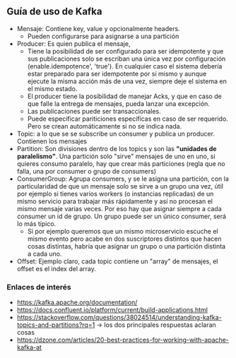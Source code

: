 
## Guía de uso de Kafka

- Mensaje: Contiene key, value y opcionalmente headers.
    - Pueden configurarse para asignarse a una partición
- Producer: Es quien publica el mensaje,
    - Tiene la posibilidad de ser configurado para ser idempotente y que sus publicaciones solo se escriban una única vez por configuración (enable.idempotence', 'true'). En cualquier caso el sistema debería estar preparado para ser idempotente por sí mismo y aunque ejecute la misma acción más de una vez, siempre deje el sistema en el mismo estado.
    - El producer tiene la posibilidad de manejar Acks, y que en caso de que falle la entrega de mensajes, pueda lanzar una excepción.
    - Las publicaciones puede ser transaccionales.
    - Puede especificar pariticiones específicas en caso de ser requerido. Pero se crean automáticamente si no se indica nada.
- Topic: a lo que se se subscribe un consumer y publica un producer. Contienen los mensajes
- Partition: Son divisiones dentro de los topics y son las **"unidades de paralelismo"**. Una partición solo "sirve" mensajes de uno en uno, si quieres consumo paralelo, hay que crear más particiones (regla que no falla, una por consumer o grupo de consumers)
- ConsumerGroup: Agrupa consumers, y se le asigna una partición, con la particularidad de que un mensaje solo se sirve a un grupo una vez, útil por ejemplo si tienes varios workers (o instancias replicadas) de un mismo servicio para trabajar más rápidamente y así no procesan el mismo mensaje varias veces. Por eso hay que asignar siempre a cada consumer un id de grupo. Un grupo puede ser un único consumer, será lo más típico.
    - Si por ejemplo queremos que un mismo microservicio escuche el mismo evento pero acabe en dos suscriptores distintos que hacen cosas distintas, habría que asignar un grupo o una partición distinta a cada uno.
- Offset: Ejemplo claro, cada topic contiene un "array" de mensajes, el offset es el index del array.

### Enlaces de interés
- https://kafka.apache.org/documentation/
- https://docs.confluent.io/platform/current/build-applications.html
- https://stackoverflow.com/questions/38024514/understanding-kafka-topics-and-partitions?rq=1 -> los dos principales respuestas aclaran cosas
- https://dzone.com/articles/20-best-practices-for-working-with-apache-kafka-at
